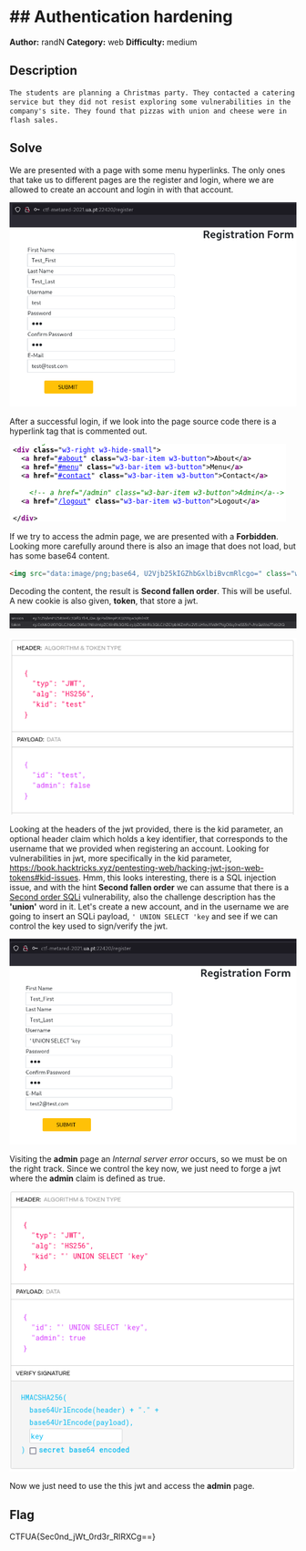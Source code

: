 # ## Authentication hardening

**Author:** randN
**Category:** web
**Difficulty:** medium

## Description
```
The students are planning a Christmas party. They contacted a catering service but they did not resist exploring some vulnerabilities in the company's site. They found that pizzas with union and cheese were in flash sales.
```

## Solve

We are presented with a page with some menu hyperlinks. The only ones that take us to different pages are the register and login, where we are allowed to create an account and login in with that account.

![Alt text](https://github.com/uac-ctf/MetaRed2021-5th-Writeups/blob/master/web/authentication_hardening/images/register.png?raw=true)

After a successful login, if we look into the page source code there is a hyperlink tag that is commented out.

![Alt text](https://github.com/uac-ctf/MetaRed2021-5th-Writeups/blob/master/web/authentication_hardening/images/admin_comment.png?raw=true)

If we try to access the admin page, we are presented with a **Forbidden**. Looking more carefully around there is also an image that does not load, but has some base64 content.

```html
<img src="data:image/png;base64, U2Vjb25kIGZhbGxlbiBvcmRlcgo=" class="w3-round w3-image w3-opacity-min" alt="Menu" style="width:100%">
```

Decoding the content, the result is **Second fallen order**. This will be useful. A new cookie is also given, **token**, that store a jwt.

![Alt text](https://github.com/uac-ctf/MetaRed2021-5th-Writeups/blob/master/web/authentication_hardening/images/cookies.png?raw=true)

![Alt text](https://github.com/uac-ctf/MetaRed2021-5th-Writeups/blob/master/web/authentication_hardening/images/jwt.png?raw=true)

Looking at the headers of the jwt provided, there is the kid parameter, an optional header claim which holds a key identifier, that corresponds to the username that we provided when registering an account. Looking for vulnerabilities in jwt, more specifically in the kid parameter, https://book.hacktricks.xyz/pentesting-web/hacking-jwt-json-web-tokens#kid-issues. Hmm, this looks interesting, there is a SQL injection issue, and with the hint **Second fallen order** we can assume that there is a [Second order SQLi](https://infosecwriteups.com/the-wrath-of-second-order-sql-injection-c9338a51c6d) vulnerability, also the challenge description has the **'union'** word in it. Let's create a new account, and in the username we are going to insert an SQLi payload, `' UNION SELECT 'key` and see if we can control the key used to sign/verify the jwt.

![Alt text](https://github.com/uac-ctf/MetaRed2021-5th-Writeups/blob/master/web/authentication_hardening/images/register_sqli.png?raw=true)

Visiting the **admin** page an _Internal server error_ occurs, so we must be on the right track. Since we control the key now, we just need to forge a jwt where the **admin** claim is defined as true.

![Alt text](https://github.com/uac-ctf/MetaRed2021-5th-Writeups/blob/master/web/authentication_hardening/images/forged_jwt.png?raw=true)

Now we just need to use the this jwt and access the **admin** page.

## Flag
CTFUA{Sec0nd_jWt_0rd3r_RlRXCg==}
